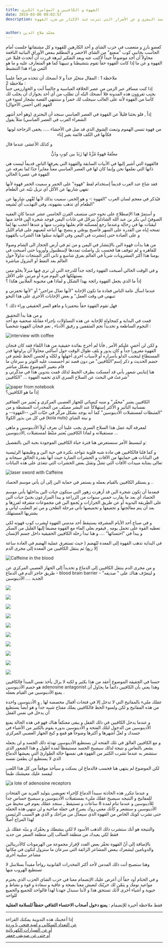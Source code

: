 ```yaml
---
title: القهوة و الكافيين و المؤامرة الكبرى
date: 2019-03-06 09:02:57
description: بدأت قهوة البن بالإنتشار في اليمن و من ثم في أرض الحجاز الى الشام وصولا للقاهره و لم تتوقف هنا فحسب بل واصلت تمددها لإسطنبول وأوروبا حتى أصبحت في يومنا هذا أكثر المشروبات شرباً في العالم بفرق شاسع و ثاني أكثر المنتجات تداولاً حول العالم بعد النفط أو البترول  مباشرة نتحدث في هذا المقال عن تأثير القهوة على الجسد البشري و عن الأضرار التي تترتب عند الإكثار من شرب القهوة
 

author: محمّد صلاح الدين
---
```


كعضوٍ بارزٍ و متعصب في حزب الشاي و أحد الكارهين للقهوة و كل مشتقاتها جلست أمام الحاسب بجانبي كوب "منعنع" من الشاي الاخضر و المطعّم ببعض الأوراق النباتية  النافعة  محاولاٌ أن أجد موضوعاً جيداً  لأكتب عنه وبعد التفكير لبرهة قررت أن أتحدث قليلا عن القهوة و عن ما إذا كانت القهوة حقاً تقوم بتنشيطنا و تنبيهنا  كما هو المتعارف عليه و ما هو الثمن وراء هذا التنشيط   

ملاحظة 1 : المقال متحيّز جداً و لا أنصحك أن تتخذه مرجعاً علمياً  
ملاحظة 2 :  
إذا كنت مسافر عبر الزمن  من عصر الخلافة العباسية و جالساً أنت و الخوارزمي  جنباً بجنب تقرؤون هذه المدونة فلا أنصحك البتّه أن تطلب من أي أحد بجوارك أن يجلب لك  كأسا من القهوة لأنه على الغالب سيجلب لك خمراً و ستنتهي القصة بشجار لسوء في الفهم  (في أحسن الأحوال)    

إذاً , فلو بحثنا قليلاً عن القهوة في العصر العباسي  سنجد أن البحتري (وهو أحد أشهر الشعراء العرب في العصر العباسي)  مثلاً يقول  
<center>  
من قهوة تنسي الهموم وتبعث  
الشوق الذي قد ضل في الأحشاء  
.....  
يخفى الزجاجة لونها فكأنها   
 في الكف قائمة بغير إناء    
</center>  

و كذلك الأعشى عندما قال   
<center>  
معتَّقةٌ قهوةٌ مُزَّةٌ   
لها زَبَدٌ بين كوبٍ ودُنٌّ   
</center>  

فالقهوة التي أشير إليها في الأبيات السابقة والقهوة التي يعرفها الناس قديماً  ليست هي  ذاتها  التي نعلمها  نحن  وإنما كان لها في العصر العباسي معناً مغايراً جدًا  لما نعرفه عن القهوة  في عصرنا الحالي    

فقد شاع عند العرب قديماً إستخدام لفظ "قهوة" على الخمر و سميت الخمر  قهوة لأنها تقهي شاربها عن الأكل أي تزيل نيّته عن الطعام    

فيُذكر في معجم لسان العرب "القهوة :- و هو  الخمر، سميت بذلك لأنها تُقْهِي شاربها عن الطعام أَي تذهب بشهوته، وفي التهذيب أَي تُشبِعه"  

و أستمرّ هذا الإصطلاح على نحوه حتى منتصف القرن الخامس عشر عندما كان الفقيه الصوفيُ أبي بكر بن عبد الله الشاذليُّ يترحّل في غابات اليمن فوجد شجرة البن فأخذ منها ليقتات بها في رِحالِه وعندما رجع لمسكنه قام بغليها وشرب منها و عندها أُعجب بها لِما تمنحه إياه من القدرة على السهر فأصبح يوصّي و ينصح بها أتباعه لتعينهم على قيام الليل و على العبادة حتى إنتشرت في اليمن وفي النهاية سمّوا هذا الشراب بالقهوة  

 من هنا بدأت قهوة البن بالإنتشار في اليمن و من ثم في أرض الحجاز الى الشام وصولا للقاهره و لم تتوقف هنا فحسب بل واصلت تمددها لإسطنبول وأوروبا حتى أصبحت في يومنا هذا أكثر المشروبات شرباً في العالم بفرق شاسع و ثاني أكثر المنتجات تداولاً حول العالم بعد النفط أو البترول  مباشرة   
   
 و في الوقت الحالي أصبحت القهوة رائجة جداً للدرجة التي لن ترى فيها منزلاً يخلو ممن يستهلكها في اليوم مرة أو مرتين على الأقل    
إذاً ما الذي يجعل القهوة رائجة بهذا الشكل و لماذا هي محبوبة الملايين هكذا ؟  
  
عندما اسأل عامة الناس فعادة ما تكون الإجابة  "لأنها تعدّل مزاجي"  أو "لأنها تحفزني و تنبهني في وقت العمل" و بعض الإجابات الأخرى على هذا النحو  
  
فهل تقوم القهوة حقاً بتحفيزنا و ماهو السر الحقيقي وراء ذلك ؟  
  
و من هنا بدأ التحقيق   
قمت في البداية و كمحاولة للإجابة عن هذه التساؤلات بإجراء مقابلة صحفية مع أحد النجوم الساطعة  و تحديداً نجم المثقفين و
رفيق الأدباء ,  نعم فنجان القهوة شخصياَ :  
  
![interview with coffee](../../images/004/interview_with_coffee.jpg)  
   

و لكن  لن أخفي عليكم الأمر ,  فأنا لم أخرج بفائدة حقيقية من هذا  اللقاء فقد كان فنجان القهوة مغروراً جداً و كان يدور و يلف طوال الوقت حول أسألتي محاولاً  أن يراوغها قدر المستطاع ليتجنب الدلو بأسراره أو لأسباب اخرى أجهلها و لكنّه و لحسن الحظ تلعثم في خضم الحديث و ذكر إسم"الكافيين" من دون قصد  ثم أحسست عليه التوتر و سرعان ما  قام بتغيير الموضوع بشكل مباشر   
هنا إنتابني شعور بأني قد أمسكت بطرف الخيط لذلك قمت بتدوين هذا في مذكّرتي و شرعتُ في البحث عن السلاح السري الذي تخفيه القهوة …  "الكافيين"  

![paper from notebook](../../images/004/paper_from_notebook.jpg)  
إذاً ما هو الكافيين؟  
  
الكافيين  يعتبر "محفّز" و منبه كيميائي للجهاز العصبي المركزي و يُعتبر من العقاقير نفسانية التأثير و الأكثر إستهلاكاً عند البشر مصنّف من المخدرات المنشطة و من "المثبطات لمستقبلات الأدينوسين" كما أنه يوجد بشكل مركّز في حبّات البن  --القهوة--  و في كل من  بذور الكولا (kola nuts) و نبتة الشاي  
  
لمعرفة آلية عمل هذا السلاح السري يجب علينا أن نعرف أولاً الأدينوسين و ماهي مستقبلاته و لماذا الكافيين يُعتبر مثبّط لمستقبلات ,الأدينوسين …    

و لتبسيط الأمر سنستعرض هنا فترة حياة الكافيين الموجودة بحبة البن بالتفصيل:  

و كما قلنا فالكافيين هي مادة شبه قلوية تتواجد بكثرة في حبة البن و وظيفتها الرئيسية في النباتات هي حمايتها من الآفات و الحشرات الضارة حيث أنها بقدرة الخالق سبحانه و تعالى بمثابة مبيدات الآفات التي تشلّ وتقتل بعض الحشرات التي تتغذى على هذه النباتات  

![laser sword with Caffeine](../../images/004/laser_sword_with_Caffeine.jpg)  

و يستمّر الكافيين بالقيام بعمله و يستمر في حماية البن إلى أن يأتي موسم الحصاد ..  
  
 فبعدما أن تكون شجرة البن  قد أزهرت زهور التي ستكون حبات البن بداخلها يأتي موسم الحصاد أي بعد ما يقارب خمس سنوات  من الزراعة و يبدأ المزارعون بجنيّ حبات البن على الطريقة اليدوية أو عن طريق الجرارات و يُجمع البن في مجموعات متفرقة لفرزها و بعد أن يتم معالجتها و تجفيفها و تحميصها تأتي مرحلة الطحن و من ثم التعليب ليأتي و يشتريها المستهلك  

و في صباح أحد الأيام المشرقة يستيقظ أحد مدمني القهوة  ليشرب كوب قهوته لكي تعطيه القوة على تحمل يومه  , فيقوم بغلي الماء مع القهوة  مضيفاً إليها القليل من السكر و يبدأ في "احتسائها" ….  و هنا تبدأ رحلة الكافيين الحقيقية  داخل جسم الإنسان   

 
في البداية تذهب القهوة إلى المعدة لتُهضم ( حيث تستغرق عملية الهضم في العادة ساعة إلا ربع) ثم  ينتقل الكافيين من المعدة إلى مجرى الدم  

![Caffeine in the blood](../../images/004/Caffeine_in_the_blood.jpg)  

و من مجرى الدم ينتقل الكافيين إلى الدماغ و تحديداً إلى  الجهاز العصبي المركزي عن طريق حاجز الدم في الدماغ - blood brain barrier - و ليتعرّف هناك  على " صديقه"  الجديد  .... الأدينوسين   
 
![](../../images/004/Caffeine_01.jpg)  
  
![](../../images/004/Caffeine_02.jpg)  
  
![](../../images/004/Caffeine_03.jpg)  

![](../../images/004/adenosine_receptor_01.jpg)  
  
![](../../images/004/adenosine_receptor_02.jpg)  
  
![](../../images/004/adenosine_receptor_03.jpg)  
  
![](../../images/004/adenosine_receptor_04.jpg)  
  
![](../../images/004/adenosine_receptor_05.jpg)  
  
![](../../images/004/adenosine_receptor_06.jpg)  
  
![](../../images/004/adenosine_receptor_07.jpg)  
    

حسنا في الحقيقة الموضوع أعقد من هذا بكثير و لكنه لا يزال يأخذ نفس المبدأ فالكافيين هو خصم الأدينوسين adenosine antagonist وهذا يعني بأن الكافيين دائماً ما يحاول أن يمنع الأدينوسين من القيام بعمله .  

عقلك مليء بالمفاتيح التي لا تدخل إلا في فتحات أقفال مخصصة لها , و الأدينوسين واحدة من هذه المفاتيح و لكن ولسوء الحظ فالكافيين يملك مفتاح شبيه جداً و هو أيضاً يستطيع أن يدخل في نفس القفل  

 و عندما يدخل الكافيين في ذلك القفل و يبقى معتكفاً هناك  فهو في هذه الحالة  يمنع الأدينوسين من الدخول لتلك الفتحة و الأدينوسين بدوره  يقوم بالكثير من الأشياء في جسدك و لعلّ أشهرها و أكثرها وضوحاً هو قمع و كبح الجهاز العصبي المركزي  

 و مع الكافيين العالق في تلك الفتحه لن يستطيع الأدينوسين تهدئة ذلك الجسد و لن يجعله يشعر بالنعاس و نتيجة لذلك سيصبح الجسد مستيقظاً لمدة أطول و هذا الشعور الذي ستشعر به عندما تشرب الكثير من القهوة هي نفسها حالة الطوارئ التي يعيشها الدماغ الذي لا يستطيع أن يطفئ نفسه    

لكن الموضوع لم ينتهي هنا فحسب فالدماغ لن يسكت و سيأخذ موقفاً من كل هذا اللعب ليفسد عليك معيشتك طبعاً   

![a lote of adenosine receptors](../../images/004/a_lote_of_adenosine_receptors.jpg)  
  
و عندما تتكرر هذه الحادثة سيبدأ الدماغ كإجراء تعويضي بتوليد المزيد من الفتحات للمفاتيح و النتيجه سيصبح عقلك مليء بمستقبلات الأدينوسين و سيصبح حساس جداً للأدينوسين و عندما تنام لمدة 8 ساعات  و تستيقظ , ستجد  عقلك يعوم في محيط من الأدينوسين و ستشعر و كأنك مغني روك يصرخ في حفلة صاخبة و لن تنتهي هذه الحفلة حتى تشرب كوبك الخاص من القهوة الذي سيعدّل من  مزاجك و الذي هو السبب الرئيسي لهذا المزاج أصلاً  
  
والنتيجة هو أنك ستشرب ذلك الذهب الأسود لا لكي ينشطك و يحفّزك و ينبّه عقلك بل فقط لكي يعيدك من منطقة السالب إلى منطقة الصفر من جديد 
    
بالإضافة إلى أنّ القهوة تحفّز بعض الغدد لإفراز مجموعة من الهرمونات كالأدرينالين والدوبامين ليشعرك ببعض المشاعر الزائفة التي سرعان ما ستزول لتكون في مكانها مشاعر سلبية أخرى   
    
وهنا ستصبح أنت ذلك المدمن لأحد أكثر المخدرات القانونية  رواجاً مقيداً بسلاسل لا تستطيع الهروب منها   
    
و في الختام أود حقاً أن أعرض عليك الإنضمام معنا في حزب الشاي الحزب الذي يحترم مواعيد نومك و يثمّن لك حريّتك لتعيش معنا بصحة و عافية و سعادة و قوة و نشاط و حيوية و أشياء أخرى لأنك تستحق هذا و لأننا سنبذل جهدنا لهذا فالواحد للجميع والجميع للواحد  
   
فقط ملاحظة أخيرة  للإنضمام :  **يمنع دخول أصحاب الاحتساء الثقافي حفظاً للسلامة العقلية**  

***
إذا أعجبتك هذه التدوينة يمكنك القراءة   
 [عن التعداد السكاني و لعبة فتحي يا وردة](https://m-beayou.netlify.com/posts/the_population_growth_and_open_flower_game-/)  
 [أو عن السيارات الكهربائية](https://m-beayou.netlify.com/posts/electric_car_and_the_energy/)  
 [أو حتى عن صديقي حعفر](https://m-beayou.netlify.com/posts/jafaar_my_friend/)  
***




